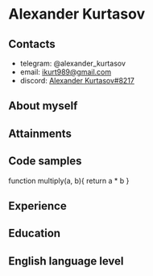 # Alexander Kurtasov

## Contacts
+ telegram: @alexander_kurtasov
+ email: ikurt989@gmail.com
+ discord: [Alexander Kurtasov#8217](https://discordapp.com/users/104893251055125300/)

## About myself

## Attainments

## Code samples
 function multiply(a, b){
  return a * b
}

## Experience

## Education

## English language level

